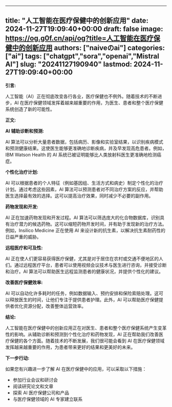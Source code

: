 
---
title: "人工智能在医疗保健中的创新应用"
date: 2024-11-27T19:09:40+00:00
draft: false
image: https://og.g0f.cn/api/og?title=人工智能在医疗保健中的创新应用
authors: ["naiveのai"]
categories: ["ai"]
tags: ["chatgpt","sora","openai","Mistral AI"]
slug: "20241127190940"
lastmod: 2024-11-27T19:09:40+00:00
---
**引言:**

人工智能（AI）正在彻底改变各行各业，医疗保健也不例外。随着技术的不断进步，AI 在医疗保健领域发挥着越来越重要的作用，为医生、患者和整个医疗保健系统创造了新的可能性。

**正文:**

**AI 辅助诊断和预测:**

AI 算法可以分析大量患者数据，包括病历、影像和实验室结果，以识别疾病模式和预测健康结果。这使医生能够更准确地诊断疾病，并及早发现高危患者。例如，IBM Watson Health 的 AI 系统已被证明能够比人类放射科医生更准确地检测癌症。

**个性化治疗计划:**

AI 可以根据患者的个人特征（例如基因组、生活方式和病史）制定个性化的治疗计划。通过考虑这些因素，AI 算法可以预测患者对不同治疗方案的反应，并帮助医生选择最有效的选择。这可以提高治疗效果，同时减少不必要的副作用。

**药物发现和开发:**

AI 正在加速药物发现和开发过程。AI 算法可以筛选庞大的化合物数据库，识别具有治疗潜力的候选药物。这可以缩短药物开发时间，并有助于发现新的治疗方法。例如，Insilico Medicine 正在使用 AI 来设计新的抗生素，以解决抗生素耐药性的日益严重的威胁。

**远程医疗和可及性:**

AI 正在使人们更容易获得医疗保健，尤其是对于居住在农村或交通不便地区的人们。通过远程医疗平台，患者可以使用视频会议技术与医生进行咨询，并接受诊断和治疗。AI 算法可以帮助医生远程监测患者的健康状况，并提供个性化的建议。

**改善医疗保健效率:**

AI 可以自动化许多耗时的任务，例如数据输入、预约安排和保险索赔处理。这可以释放医生的时间，让他们专注于提供患者护理。此外，AI 可以帮助医疗保健提供者优化资源分配，改善整体运营效率。

**结论:**

人工智能在医疗保健中的创新应用正在对医生、患者和整个医疗保健系统产生变革性的影响。从辅助诊断和预测到个性化治疗和药物发现，AI 正在帮助我们改善医疗保健的各个方面。随着技术的不断发展，我们很可能会看到 AI 在医疗保健领域发挥越来越重要的作用，为患者带来更好的结果和更美好的未来。

**下一步行动:**

如果您有兴趣进一步了解 AI 在医疗保健中的应用，可以采取以下措施：

* 参加行业会议和研讨会
* 阅读研究论文和文章
* 探索 AI 医疗保健公司和产品
* 与医疗保健领域的 AI 专家建立联系